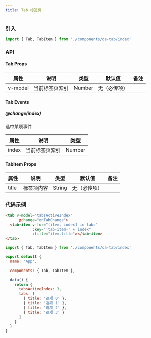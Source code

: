 ```yaml
---
title: Tab 标签页
---
```


### 引入

```javascript
import { Tab, TabItem } from './components/oa-tab/index'
```

### API

#### Tab Props

| 属性    | 说明           | 类型   | 默认值       | 备注 |
| ------- | -------------- | ------ | ------------ | ---- |
| v-model | 当前标签页索引 | Number | 无（必传项） |      |

#### Tab Events

##### @change(index)

选中某项事件

| 属性  | 说明           | 类型   |
| ----- | -------------- | ------ |
| index | 当前标签页索引 | Number |

#### TabItem Props

| 属性  | 说明       | 类型   | 默认值       | 备注 |
| ----- | ---------- | ------ | ------------ | ---- |
| title | 标签项内容 | String | 无（必传项） |      |

### 代码示例

```html
<tab v-model="tabsActiveIndex"
      @change="onTabChange">
  <tab-item v-for="(item, index) in tabs"
            :key="'tab-item-' + index"
            :title="item.title"></tab-item>
</tab>
```

```javascript
import { Tab, TabItem } from './components/oa-tab/index'

export default {
  name: 'App',

  components: { Tab, TabItem },

  data() {
    return {
      tabsActiveIndex: 3,
      tabs: [
        { title: '选项 0' },
        { title: '选项 1' },
        { title: '选项 2' },
        { title: '选项 3' }
      ]
    }
  }
}
```
